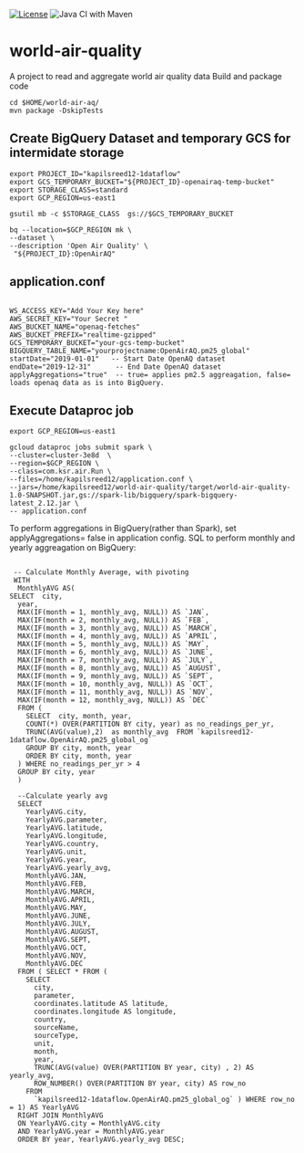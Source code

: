 [![License](https://img.shields.io/badge/License-Apache%202.0-blue.svg)](https://opensource.org/licenses/Apache-2.0)
![Java CI with Maven](https://github.com/ksree/world-air-quality/workflows/Java%20CI%20with%20Maven/badge.svg)
# world-air-quality
A project to read and aggregate world air quality data
Build and package code



```text
cd $HOME/world-air-aq/
mvn package -DskipTests
```
## Create BigQuery Dataset and temporary GCS for intermidate storage
```shell script
export PROJECT_ID="kapilsreed12-1dataflow"
export GCS_TEMPORARY_BUCKET="${PROJECT_ID}-openairaq-temp-bucket"
export STORAGE_CLASS=standard
export GCP_REGION=us-east1

gsutil mb -c $STORAGE_CLASS  gs://$GCS_TEMPORARY_BUCKET

bq --location=$GCP_REGION mk \
--dataset \
--description 'Open Air Quality' \
 "${PROJECT_ID}:OpenAirAQ"
```

## application.conf
```shell script

WS_ACCESS_KEY="Add Your Key here"
AWS_SECRET_KEY="Your Secret "
AWS_BUCKET_NAME="openaq-fetches"
AWS_BUCKET_PREFIX="realtime-gzipped"
GCS_TEMPORARY_BUCKET="your-gcs-temp-bucket"
BIGQUERY_TABLE_NAME="yourprojectname:OpenAirAQ.pm25_global"
startDate="2019-01-01"   -- Start Date OpenAQ dataset
endDate="2019-12-31"      -- End Date OpenAQ dataset
applyAggregations="true"  -- true= applies pm2.5 aggreagation, false= loads openaq data as is into BigQuery. 
```

## Execute Dataproc job 
```
export GCP_REGION=us-east1

gcloud dataproc jobs submit spark \
--cluster=cluster-3e8d  \
--region=$GCP_REGION \
--class=com.ksr.air.Run \
--files=/home/kapilsreed12/application.conf \
--jars=/home/kapilsreed12/world-air-quality/target/world-air-quality-1.0-SNAPSHOT.jar,gs://spark-lib/bigquery/spark-bigquery-latest_2.12.jar \
-- application.conf
```

To perform aggregations in BigQuery(rather than Spark), set applyAggregations= false in application config. 
SQL to perform monthly and yearly aggreagation on BigQuery:
``` jql

 -- Calculate Monthly Average, with pivoting
 WITH
  MonthlyAVG AS(
SELECT  city, 
  year,
  MAX(IF(month = 1, monthly_avg, NULL)) AS `JAN`,
  MAX(IF(month = 2, monthly_avg, NULL)) AS `FEB`,
  MAX(IF(month = 3, monthly_avg, NULL)) AS `MARCH`,
  MAX(IF(month = 4, monthly_avg, NULL)) AS `APRIL`,
  MAX(IF(month = 5, monthly_avg, NULL)) AS `MAY`, 
  MAX(IF(month = 6, monthly_avg, NULL)) AS `JUNE`,
  MAX(IF(month = 7, monthly_avg, NULL)) AS `JULY`,
  MAX(IF(month = 8, monthly_avg, NULL)) AS `AUGUST`,
  MAX(IF(month = 9, monthly_avg, NULL)) AS `SEPT`,
  MAX(IF(month = 10, monthly_avg, NULL)) AS `OCT`,
  MAX(IF(month = 11, monthly_avg, NULL)) AS `NOV`,
  MAX(IF(month = 12, monthly_avg, NULL)) AS `DEC`
  FROM (
    SELECT  city, month, year,
    COUNT(*) OVER(PARTITION BY city, year) as no_readings_per_yr,
    TRUNC(AVG(value),2)  as monthly_avg  FROM `kapilsreed12-1dataflow.OpenAirAQ.pm25_global_og`
    GROUP BY city, month, year
    ORDER BY city, month, year
  ) WHERE no_readings_per_yr > 4
  GROUP BY city, year
  )

  --Calculate yearly avg
  SELECT
    YearlyAVG.city,
    YearlyAVG.parameter,	
    YearlyAVG.latitude,	
    YearlyAVG.longitude,	
    YearlyAVG.country,	
    YearlyAVG.unit,	
    YearlyAVG.year,	
    YearlyAVG.yearly_avg,
    MonthlyAVG.JAN,
    MonthlyAVG.FEB,
    MonthlyAVG.MARCH,
    MonthlyAVG.APRIL,
    MonthlyAVG.MAY,
    MonthlyAVG.JUNE,
    MonthlyAVG.JULY,
    MonthlyAVG.AUGUST,
    MonthlyAVG.SEPT,
    MonthlyAVG.OCT,
    MonthlyAVG.NOV,
    MonthlyAVG.DEC
  FROM ( SELECT * FROM (
    SELECT
      city,
      parameter,
      coordinates.latitude AS latitude,
      coordinates.longitude AS longitude,
      country,
      sourceName,
      sourceType,
      unit,
      month,
      year,
      TRUNC(AVG(value) OVER(PARTITION BY year, city) , 2) AS yearly_avg,
      ROW_NUMBER() OVER(PARTITION BY year, city) AS row_no
    FROM
      `kapilsreed12-1dataflow.OpenAirAQ.pm25_global_og` ) WHERE row_no = 1) AS YearlyAVG
  RIGHT JOIN MonthlyAVG 
  ON YearlyAVG.city = MonthlyAVG.city 
  AND YearlyAVG.year = MonthlyAVG.year
  ORDER BY year, YearlyAVG.yearly_avg DESC;
```
